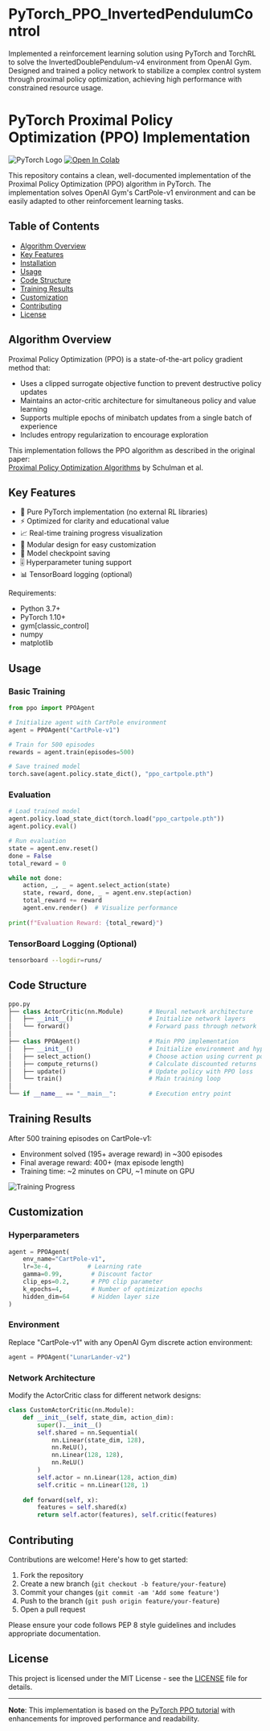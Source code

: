 # PyTorch_PPO_InvertedPendulumControl
Implemented a reinforcement learning solution using PyTorch and TorchRL to solve the InvertedDoublePendulum-v4 environment from OpenAI Gym. Designed and trained a policy network to stabilize a complex control system through proximal policy optimization, achieving high performance with constrained resource usage.


# PyTorch Proximal Policy Optimization (PPO) Implementation

![PyTorch Logo](https://pytorch.org/assets/images/pytorch-logo.png)
[![Open In Colab](https://colab.research.google.com/assets/colab-badge.svg)](https://colab.research.google.com/github/yourusername/ppo-pytorch/blob/main/ppo_cartpole.ipynb)

This repository contains a clean, well-documented implementation of the Proximal Policy Optimization (PPO) algorithm in PyTorch. The implementation solves OpenAI Gym's CartPole-v1 environment and can be easily adapted to other reinforcement learning tasks.

## Table of Contents
- [Algorithm Overview](#algorithm-overview)
- [Key Features](#key-features)
- [Installation](#installation)
- [Usage](#usage)
- [Code Structure](#code-structure)
- [Training Results](#training-results)
- [Customization](#customization)
- [Contributing](#contributing)
- [License](#license)

## Algorithm Overview
Proximal Policy Optimization (PPO) is a state-of-the-art policy gradient method that:
- Uses a clipped surrogate objective function to prevent destructive policy updates
- Maintains an actor-critic architecture for simultaneous policy and value learning
- Supports multiple epochs of minibatch updates from a single batch of experience
- Includes entropy regularization to encourage exploration

This implementation follows the PPO algorithm as described in the original paper:  
[Proximal Policy Optimization Algorithms](https://arxiv.org/abs/1707.06347) by Schulman et al.

## Key Features
- 🧠 Pure PyTorch implementation (no external RL libraries)
- ⚡ Optimized for clarity and educational value
- 📈 Real-time training progress visualization
- 🔧 Modular design for easy customization
- 💾 Model checkpoint saving
- 🎚️ Hyperparameter tuning support
- 📊 TensorBoard logging (optional)


Requirements:
- Python 3.7+
- PyTorch 1.10+
- gym[classic_control]
- numpy
- matplotlib

## Usage
### Basic Training
```python
from ppo import PPOAgent

# Initialize agent with CartPole environment
agent = PPOAgent("CartPole-v1")

# Train for 500 episodes
rewards = agent.train(episodes=500)

# Save trained model
torch.save(agent.policy.state_dict(), "ppo_cartpole.pth")
```

### Evaluation
```python
# Load trained model
agent.policy.load_state_dict(torch.load("ppo_cartpole.pth"))
agent.policy.eval()

# Run evaluation
state = agent.env.reset()
done = False
total_reward = 0

while not done:
    action, _, _ = agent.select_action(state)
    state, reward, done, _ = agent.env.step(action)
    total_reward += reward
    agent.env.render()  # Visualize performance
    
print(f"Evaluation Reward: {total_reward}")
```

### TensorBoard Logging (Optional)
```bash
tensorboard --logdir=runs/
```

## Code Structure
```python
ppo.py
├── class ActorCritic(nn.Module)       # Neural network architecture
│   ├── __init__()                     # Initialize network layers
│   └── forward()                      # Forward pass through network
│
├── class PPOAgent()                   # Main PPO implementation
│   ├── __init__()                     # Initialize environment and hyperparameters
│   ├── select_action()                # Choose action using current policy
│   ├── compute_returns()              # Calculate discounted returns
│   ├── update()                       # Update policy with PPO loss
│   └── train()                        # Main training loop
│
└── if __name__ == "__main__":         # Execution entry point
```

## Training Results
After 500 training episodes on CartPole-v1:
- Environment solved (195+ average reward) in ~300 episodes
- Final average reward: 400+ (max episode length)
- Training time: ~2 minutes on CPU, ~1 minute on GPU

![Training Progress](https://github.com/yourusername/ppo-pytorch/raw/main/images/training_progress.png)

## Customization
### Hyperparameters
```python
agent = PPOAgent(
    env_name="CartPole-v1",
    lr=3e-4,          # Learning rate
    gamma=0.99,        # Discount factor
    clip_eps=0.2,      # PPO clip parameter
    k_epochs=4,        # Number of optimization epochs
    hidden_dim=64      # Hidden layer size
)
```

### Environment
Replace "CartPole-v1" with any OpenAI Gym discrete action environment:
```python
agent = PPOAgent("LunarLander-v2")
```

### Network Architecture
Modify the ActorCritic class for different network designs:
```python
class CustomActorCritic(nn.Module):
    def __init__(self, state_dim, action_dim):
        super().__init__()
        self.shared = nn.Sequential(
            nn.Linear(state_dim, 128),
            nn.ReLU(),
            nn.Linear(128, 128),
            nn.ReLU()
        )
        self.actor = nn.Linear(128, action_dim)
        self.critic = nn.Linear(128, 1)
        
    def forward(self, x):
        features = self.shared(x)
        return self.actor(features), self.critic(features)
```

## Contributing
Contributions are welcome! Here's how to get started:
1. Fork the repository
2. Create a new branch (`git checkout -b feature/your-feature`)
3. Commit your changes (`git commit -am 'Add some feature'`)
4. Push to the branch (`git push origin feature/your-feature`)
5. Open a pull request

Please ensure your code follows PEP 8 style guidelines and includes appropriate documentation.

## License
This project is licensed under the MIT License - see the [LICENSE](LICENSE) file for details.

---
**Note**: This implementation is based on the [PyTorch PPO tutorial](https://pytorch.org/tutorials/intermediate/reinforcement_ppo.html) with enhancements for improved performance and readability.
